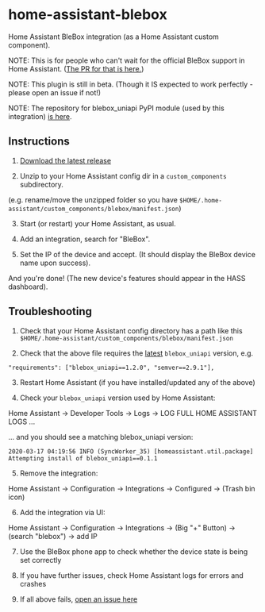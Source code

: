 # home-assistant-blebox

Home Assistant BleBox integration (as a Home Assistant custom component).


NOTE: This is for people who can't wait for the official BleBox support in Home Assistant. ([The PR for that is here.](https://github.com/home-assistant/core/pull/32664))

NOTE: This plugin is still in beta. (Though it IS expected to work perfectly - please open an issue if not!)

NOTE: The repository for blebox_uniapi PyPI module (used by this integration) [is here](https://github.com/gadgetmobile/blebox_uniapi).


## Instructions

1. [Download the latest release](https://github.com/gadgetmobile/home-assistant-blebox/releases/latest)

2. Unzip to your Home Assistant config dir in a `custom_components` subdirectory.

(e.g. rename/move the unzipped folder so you have `$HOME/.home-assistant/custom_components/blebox/manifest.json`)

3. Start (or restart) your Home Assistant, as usual.

4. Add an integration, search for "BleBox".

5. Set the IP of the device and accept. (It should display the BleBox device name upon success).

And you're done! (The new device's features should appear in the HASS dashboard).


## Troubleshooting

1. Check that your Home Assistant config directory has a path like this `$HOME/.home-assistant/custom_components/blebox/manifest.json`

2. Check that the above file requires the [latest](https://github.com/gadgetmobile/blebox_uniapi/releases/latest) `blebox_uniapi` version, e.g.

```
"requirements": ["blebox_uniapi==1.2.0", "semver==2.9.1"],
```

3. Restart Home Assistant (if you have installed/updated any of the above)


4. Check your `blebox_uniapi` version used by Home Assistant:

Home Assistant -> Developer Tools -> Logs -> LOG FULL HOME ASSISTANT LOGS ...

... and you should see a matching blebox_uniapi version:


```
2020-03-17 04:19:56 INFO (SyncWorker_35) [homeassistant.util.package] Attempting install of blebox_uniapi==0.1.1
```

5. Remove the integration:

Home Assistant -> Configuration -> Integrations -> Configured -> (Trash bin icon)

6. Add the integration via UI:

Home Assistant -> Configuration -> Integrations -> (Big "+" Button) -> (search "blebox") -> add IP

7. Use the BleBox phone app to check whether the device state is being set correctly

8. If you have further issues, check Home Assistant logs for errors and crashes

9. If all above fails, [open an issue here](https://github.com/gadgetmobile/blebox_uniapi/issues/new)
